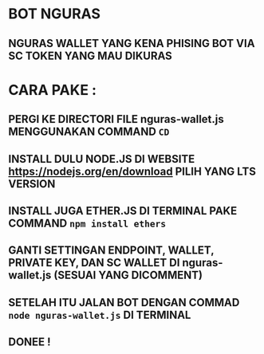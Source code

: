# BOT NGURAS

## NGURAS WALLET YANG KENA PHISING BOT VIA SC TOKEN YANG MAU DIKURAS


# CARA PAKE :

## PERGI KE DIRECTORI FILE  nguras-wallet.js MENGGUNAKAN COMMAND `CD`

## INSTALL DULU NODE.JS DI WEBSITE https://nodejs.org/en/download PILIH YANG LTS VERSION

## INSTALL JUGA ETHER.JS DI TERMINAL PAKE COMMAND `npm install ethers`

## GANTI SETTINGAN ENDPOINT, WALLET, PRIVATE KEY, DAN SC WALLET DI nguras-wallet.js (SESUAI YANG DICOMMENT)

## SETELAH ITU JALAN BOT DENGAN COMMAD `node nguras-wallet.js` DI TERMINAL

## DONEE !
